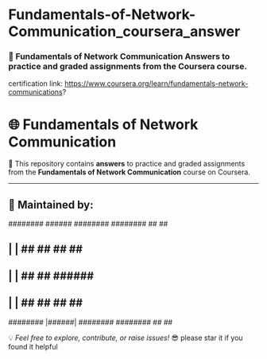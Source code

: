 # Fundamentals-of-Network-Communication_coursera_answer
### 📡 Fundamentals of Network Communication  Answers to practice and graded assignments from the Coursera course.  
certification link: https://www.coursera.org/learn/fundamentals-network-communications?
# 🌐 **Fundamentals of Network Communication**  

📌 This repository contains **answers** to practice and graded assignments from the **Fundamentals of Network Communication** course on Coursera.  

---

## 🚀 **Maintained by:**  

########   ######  ########  ########  ##       ##
##        |      |  ##    ##  ##         ##   ## 
##        |      |  ##    ##  ######       ####  
##        |      |  ##    ##  ##         ##   ## 
########  |######| ########  ########  ##       ##


               

💡 *Feel free to explore, contribute, or raise issues!* 😎
please star it if you found it helpful
